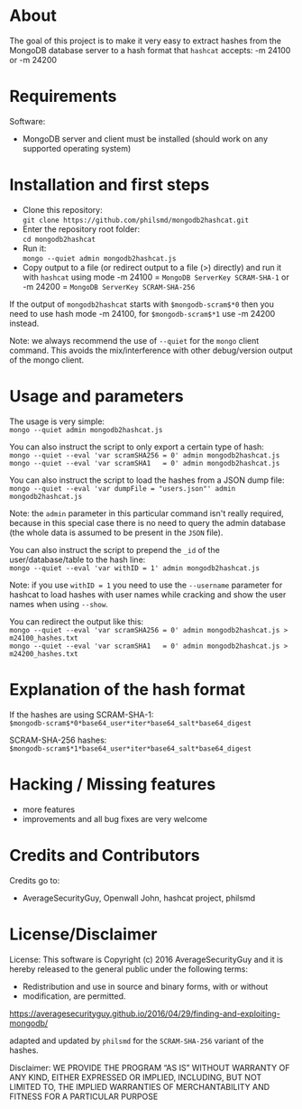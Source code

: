 # About

The goal of this project is to make it very easy to extract hashes from the MongoDB database server to a hash format that `hashcat` accepts: -m 24100 or -m 24200

# Requirements

Software:
- MongoDB server and client must be installed (should work on any supported operating system)

# Installation and first steps

* Clone this repository:  
    `git clone https://github.com/philsmd/mongodb2hashcat.git`
* Enter the repository root folder:  
    `cd mongodb2hashcat`
* Run it:  
    `mongo --quiet admin mongodb2hashcat.js`
* Copy output to a file (or redirect output to a file (>) directly) and run it with `hashcat` using mode -m 24100 = `MongoDB ServerKey SCRAM-SHA-1` or -m 24200 = `MongoDB ServerKey SCRAM-SHA-256`

If the output of `mongodb2hashcat` starts with `$mongodb-scram$*0` then you need to use hash mode -m 24100, for `$mongodb-scram$*1` use -m 24200 instead.

Note: we always recommend the use of `--quiet` for the `mongo` client command. This avoids the mix/interference with other debug/version output of the mongo client.

# Usage and parameters

The usage is very simple:  
  `mongo --quiet admin mongodb2hashcat.js`

You can also instruct the script to only export a certain type of hash:  
  `mongo --quiet --eval 'var scramSHA256 = 0' admin mongodb2hashcat.js`  
  `mongo --quiet --eval 'var scramSHA1   = 0' admin mongodb2hashcat.js`

You can also instruct the script to load the hashes from a JSON dump file:  
  `mongo --quiet --eval 'var dumpFile = "users.json"' admin mongodb2hashcat.js`

Note: the `admin` parameter in this particular command isn't really required, because in this special case there is no need to query the admin database (the whole data is assumed to be present in the `JSON` file).

You can also instruct the script to prepend the `_id` of the user/database/table to the hash line:  
  `mongo --quiet --eval 'var withID = 1' admin mongodb2hashcat.js`

Note: if you use `withID = 1` you need to use the `--username` parameter for hashcat to load hashes with user names while cracking and show the user names when using `--show`.

You can redirect the output like this:  
  `mongo --quiet --eval 'var scramSHA256 = 0' admin mongodb2hashcat.js > m24100_hashes.txt`  
  `mongo --quiet --eval 'var scramSHA1   = 0' admin mongodb2hashcat.js > m24200_hashes.txt`

# Explanation of the hash format

If the hashes are using SCRAM-SHA-1:  
 `$mongodb-scram$*0*base64_user*iter*base64_salt*base64_digest`

SCRAM-SHA-256 hashes:  
 `$mongodb-scram$*1*base64_user*iter*base64_salt*base64_digest`

# Hacking / Missing features

* more features
* improvements and all bug fixes are very welcome

# Credits and Contributors

Credits go to:

* AverageSecurityGuy, Openwall John, hashcat project, philsmd

# License/Disclaimer

License: This software is Copyright (c) 2016 AverageSecurityGuy and it is hereby released to the general public under the following terms:
 * Redistribution and use in source and binary forms, with or without
 * modification, are permitted.

https://averagesecurityguy.github.io/2016/04/29/finding-and-exploiting-mongodb/

adapted and updated by `philsmd` for the `SCRAM-SHA-256` variant of the hashes.

Disclaimer: WE PROVIDE THE PROGRAM “AS IS” WITHOUT WARRANTY OF ANY KIND, EITHER EXPRESSED OR IMPLIED, INCLUDING, BUT NOT LIMITED TO, THE IMPLIED WARRANTIES OF MERCHANTABILITY AND FITNESS FOR A PARTICULAR PURPOSE
